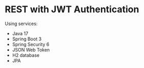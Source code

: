# REST with JWT Authentication
Using services:
<ul>
<li>Java 17</li>
<li>Spring Boot 3</li>
<li>Spring Security 6</li>
<li>JSON Web Token</li>
<li>H2 database</li>
<li>JPA</li>
</ul>